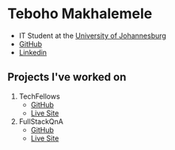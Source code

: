 # Teboho Makhalemele
- IT Student at the [University of Johannesburg](https://uj.ac.za)
- [GitHub](https://github.com/teboho)
- [Linkedin](https://www.linkedin.com/in/askteboho/)
      
## Projects I've worked on
1. TechFellows 
      - [GitHub](https://github.com/teboho/TechFellows)
      - [Live Site](https://techfellows.azurewebsites.net)
2. FullStackQnA 
      - [GitHub](https://github.com/teboho/fullstackqna)
      - [Live Site](https://fullstackqna.web.app)
